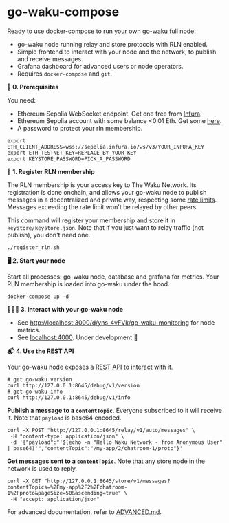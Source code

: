 # go-waku-compose

Ready to use docker-compose to run your own [go-waku](https://github.com/waku-org/go-waku) full node:
* go-waku node running relay and store protocols with RLN enabled.
* Simple frontend to interact with your node and the network, to publish and receive messages.
* Grafana dashboard for advanced users or node operators.
* Requires `docker-compose` and `git`.


**📝 0. Prerequisites**

You need:
* Ethereum Sepolia WebSocket endpoint. Get one free from [Infura](https://www.infura.io/).
* Ethereum Sepolia account with some balance <0.01 Eth. Get some [here](https://www.infura.io/faucet/sepolia).
* A password to protect your rln membership.

```
export ETH_CLIENT_ADDRESS=wss://sepolia.infura.io/ws/v3/YOUR_INFURA_KEY
export ETH_TESTNET_KEY=REPLACE_BY_YOUR_KEY
export KEYSTORE_PASSWORD=PICK_A_PASSWORD
```

**🔑 1. Register RLN membership**

The RLN membership is your access key to The Waku Network. Its registration is done onchain, and allows your go-waku node to publish messages in a decentralized and private way, respecting some [rate limits](https://rfc.vac.dev/spec/64/#rate-limit-exceeded).
Messages exceeding the rate limit won't be relayed by other peers.

This command will register your membership and store it in `keystore/keystore.json`.
Note that if you just want to relay traffic (not publish), you don't need one.

```
./register_rln.sh
```

**🖥️ 2. Start your node**

Start all processes: go-waku node, database and grafana for metrics. Your RLN membership is loaded into go-waku under the hood.
```console
docker-compose up -d
```

**🏄🏼‍♂️ 3. Interact with your go-waku node**
* See [http://localhost:3000/d/yns_4vFVk/go-waku-monitoring](http://localhost:3000/d/yns_4vFVk/go-waku-monitoring) for node metrics.
* See [localhost:4000](http://localhost:4000). Under development 🚧

**📬 4. Use the REST API**

Your go-waku node exposes a [REST API](https://waku-org.github.io/waku-rest-api/) to interact with it.

```
# get go-waku version
curl http://127.0.0.1:8645/debug/v1/version
# get go-waku info
curl http://127.0.0.1:8645/debug/v1/info
```

**Publish a message to a `contentTopic`**. Everyone subscribed to it will receive it. Note that `payload` is base64 encoded.

```
curl -X POST "http://127.0.0.1:8645/relay/v1/auto/messages" \
 -H "content-type: application/json" \
 -d '{"payload":"'$(echo -n "Hello Waku Network - from Anonymous User" | base64)'","contentTopic":"/my-app/2/chatroom-1/proto"}'
```

**Get messages sent to a `contentTopic`**. Note that any store node in the network is used to reply.
```
curl -X GET "http://127.0.0.1:8645/store/v1/messages?contentTopics=%2Fmy-app%2F2%2Fchatroom-1%2Fproto&pageSize=50&ascending=true" \
 -H "accept: application/json"
```

For advanced documentation, refer to [ADVANCED.md](https://github.com/waku-org/go-waku-compose/blob/master/ADVANCED.md).
